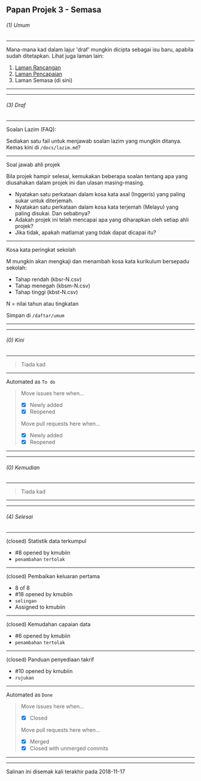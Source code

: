 Papan Projek 3 - Semasa
-----------------------

###### (1) Umum

---
Mana-mana kad dalam lajur 'draf' mungkin dicipta sebagai
isu baru, apabila sudah ditetapkan. Lihat juga laman lain:

1. [Laman Rancangan][1]
2. [Laman Pencapaian][2]
3. Laman Semasa (di sini)

---
---

###### (3) Draf

---
Soalan Lazim (FAQ):

Sediakan satu fail untuk menjawab soalan lazim yang mungkin
ditanya. Kemas kini di `/docs/lazim.md`?

---
Soal jawab ahli projek

Bila projek hampir selesai, kemukakan beberapa soalan
tentang apa yang diusahakan dalam projek ini dan ulasan
masing-masing.
* Nyatakan satu perkataan dalam kosa kata asal (Inggeris)
yang paling sukar untuk diterjemah.
* Nyatakan satu perkataan dalam kosa kata terjemah (Melayu)
yang paling disukai. Dan sebabnya?
* Adakah projek ini telah mencapai apa yang diharapkan oleh
setiap ahli projek?
* Jika tidak, apakah matlamat yang tidak dapat dicapai itu?

---
Kosa kata peringkat sekolah

M mungkin akan mengkaji dan menambah kosa kata kurikulum
bersepadu sekolah:

* Tahap rendah (kbsr-N.csv)
* Tahap menegah (kbsm-N.csv)
* Tahap tinggi (kbst-N.csv)

N = nilai tahun atau tingkatan

Simpan di `/daftar/umum`

---
---

###### (0) Kini

---
> Tiada kad

---
Automated as `To do`

> Move issues here when…
> * [x] Newly added
> * [x] Reopened
>
> Move pull requests here when…
> * [x] Newly added
> * [x] Reopened

---
---

###### (0) Kemudian

---
> Tiada kad

---
---

###### (4) Selesai

---
(closed) Statistik data terkumpul

* #8 opened by kmubiin
* `penambahan` `tertolak`

---
(closed) Pembaikan keluaran pertama

* 8 of 8
* #18 opened by kmubiin
* `selingan`
* Assigned to kmubiin

---
(closed) Kemudahan capaian data

* #6 opened by kmubiin
* `penambahan` `tertolak`

---
(closed) Panduan penyediaan takrif

* #10 opened by kmubiin
* `rujukan`

---
Automated as `Done`

> Move issues here when…
> * [x] Closed
>
> Move pull requests here when…
> * [x] Merged
> * [x] Closed with unmerged commits

---
---

Salinan ini disemak kali terakhir pada 2018-11-17

  [1]: pp1.md
  [2]: pp2.md
